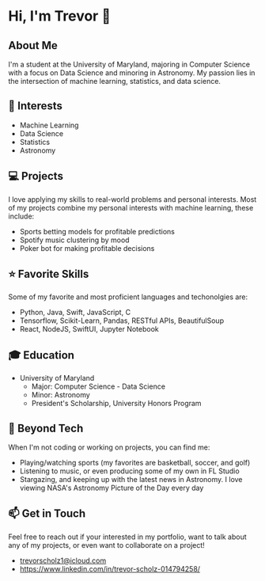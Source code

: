 # Hi, I'm Trevor 👋

## About Me
I'm a student at the University of Maryland, majoring in Computer Science with a focus on Data Science and minoring in Astronomy. My passion lies in the intersection of machine learning, statistics, and data science.

## 🚀 Interests
- Machine Learning
- Data Science
- Statistics
- Astronomy

## 💻 Projects
I love applying my skills to real-world problems and personal interests. 
Most of my projects combine my personal interests with machine learning, these include:
- Sports betting models for profitable predictions
- Spotify music clustering by mood
- Poker bot for making profitable decisions

## ⭐️ Favorite Skills
Some of my favorite and most proficient languages and techonolgies are:
- Python, Java, Swift, JavaScript, C
- Tensorflow, Scikit-Learn, Pandas, RESTful APIs, BeautifulSoup
- React, NodeJS, SwiftUI, Jupyter Notebook

## 🎓 Education
- University of Maryland
  - Major: Computer Science - Data Science
  - Minor: Astronomy
  - President's Scholarship, University Honors Program

## 🏀 Beyond Tech
When I'm not coding or working on projects, you can find me:
- Playing/watching sports (my favorites are basketball, soccer, and golf)
- Listening to music, or even producing some of my own in FL Studio
- Stargazing, and keeping up with the latest news in Astronomy. I love viewing NASA's Astronomy Picture of the Day every day

## 📫 Get in Touch
Feel free to reach out if your interested in my portfolio, want to talk about any of my projects,
or even want to collaborate on a project!

- trevorscholz1@icloud.com
- https://www.linkedin.com/in/trevor-scholz-014794258/